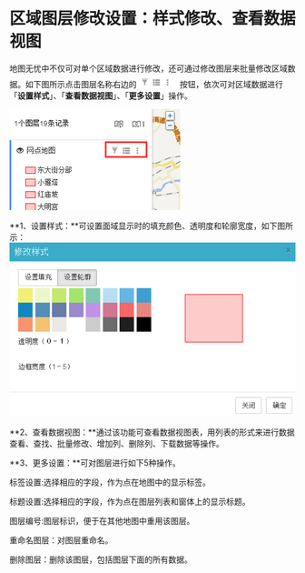 # 区域图层修改设置：样式修改、查看数据视图

地图无忧中不仅可对单个区域数据进行修改，还可通过修改图层来批量修改区域数据。如下图所示点击图层名称右边的![](区域图层1.jpg)按钮，依次可对区域数据进行「**设置样式**」、「**查看数据视图**」、「**更多设置**」操作。

![](区域图层设置1.jpg)

**1、设置样式：**可设置面域显示时的填充颜色、透明度和轮廓宽度，如下图所示：
![](区域图层设置2.jpg)

**2、查看数据视图：**通过该功能可查看数据视图表，用列表的形式来进行数据查看、查找、批量修改、增加列、删除列、下载数据等操作。

**3、更多设置：**可对图层进行如下5种操作。


标签设置:选择相应的字段，作为点在地图中的显示标签。

标题设置:选择相应的字段，作为点在图层列表和窗体上的显示标题。

图层编号:图层标识，便于在其他地图中重用该图层。

重命名图层：对图层重命名。

删除图层：删除该图层，包括图层下面的所有数据。